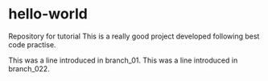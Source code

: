 # hello-world
Repository for tutorial
This is a really good project developed following best code practise.

This was a line introduced in branch_01.
This was a line introduced in branch_022.
